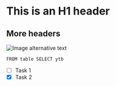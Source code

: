 # This is an H1 header
## More headers
![Image alternative text](https://octodex.github.com/images/yaktocat.png)

```
FROM table SELECT ytb
```
- [ ] Task 1
- [x] Task 2
